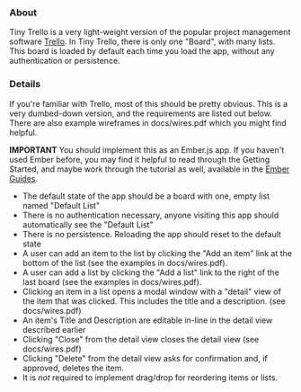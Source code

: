 ### About

Tiny Trello is a very light-weight version of the popular project management software [Trello](http://trello.com). In Tiny Trello, there is only one "Board", with many lists. This board is loaded by default each time you load the app, without any authentication or persistence.

### Details

If you're familiar with Trello, most of this should be pretty obvious. This is a very dumbed-down version, and the requirements are listed out below. There are also example wireframes in docs/wires.pdf which you might find helpful.

**IMPORTANT** You should implement this as an Ember.js app. If you haven't used Ember before, you may find it helpful to read through the Getting Started, and maybe work through the tutorial as well, available in the [Ember Guides](https://guides.emberjs.com).

* The default state of the app should be a board with one, empty list named "Default List"
* There is no authentication necessary, anyone visiting this app should automatically see the "Default List"
* There is no persistence. Reloading the app should reset to the default state
* A user can add an item to the list by clicking the "Add an item" link at the bottom of the list (see the examples in docs/wires.pdf).
* A user can add a list by clicking the "Add a list" link to the right of the last board (see the examples in docs/wires.pdf).
* Clicking an item in a list opens a modal window with a "detail" view of the item that was clicked. This includes the title and a description. (see docs/wires.pdf)
* An item's Title and Description are editable in-line in the detail view described earlier
* Clicking "Close" from the detail view closes the detail view (see docs/wires.pdf)
* Clicking "Delete" from the detail view asks for confirmation and, if approved, deletes the item.
* It is *not* required to implement drag/drop for reordering items or lists.
